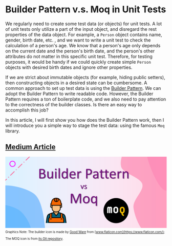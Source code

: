 # Builder Pattern v.s. Moq in Unit Tests

We regularly need to create some test data (or objects) for unit tests. A lot of unit tests only utilize a part of the input object, and disregard the rest properties of the data object. For example, a `Person` object contains name, gender, birth date, etc. , and we want to write a unit test to check the calculation of a person's age. We know that a person's age only depends on the current date and the person's birth date, and the person's other attributes do not matter in this specific unit test. Therefore, for testing purposes, it would be handy if we could quickly create simple `Person` objects with desired birth dates and ignore other properties.

If we are strict about immutable objects (for example, hiding public setters), then constructing objects in a desired state can be cumbersome. A common approach to set up test data is using the [Builder Pattern](https://en.wikipedia.org/wiki/Builder_pattern). We can adopt the Builder Pattern to write readable code. However, the Builder Pattern requires a ton of boilerplate code, and we also need to pay attention to the correctness of the builder classes. Is there an easy way to accomplish this job?

In this article, I will first show you how does the Builder Pattern work, then I will introduce you a simple way to stage the test data: using the famous `Moq` library.

## [Medium Article](https://codeburst.io/builder-pattern-and-moq-in-unit-tests-47281fa5b513)

![builder-pattern-vs-moq](./builder-pattern-vs-moq.png)
<sub><sup>Graphics Note: The builder icon is made by [Good Ware](https://www.flaticon.com/authors/good-ware) from [www.flaticon.com](https://www.flaticon.com/); The MOQ icon is from [its Git repository](https://github.com/moq/moq4).</sup></sub>
